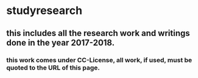 # studyresearch
## this includes all the research work and writings done in the year 2017-2018.

### this work comes under CC-License, all work, if used, must be quoted to the URL of this page.